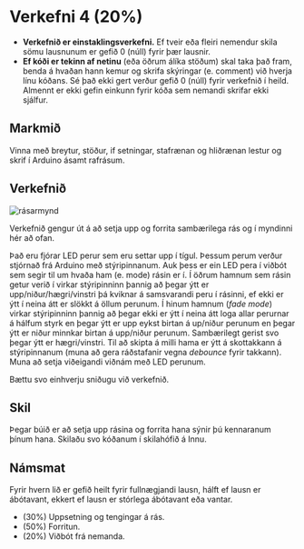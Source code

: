 # Verkefni 4 (20%)

- **Verkefnið er einstaklingsverkefni.** Ef tveir eða fleiri nemendur skila sömu lausnunum er gefið 0 (núll) fyrir þær lausnir.
- **Ef kóði er tekinn af netinu** (eða öðrum álíka stöðum) skal taka það fram, benda á hvaðan hann kemur og skrifa skýringar (e. comment) við hverja línu kóðans. Sé það ekki gert verður gefið 0 (núll) fyrir verkefnið í heild. Almennt er ekki gefin einkunn fyrir kóða sem nemandi skrifar ekki sjálfur.

## Markmið

Vinna með breytur, stöður, if setningar, stafrænan og hliðrænan lestur og skrif í Arduino ásamt rafrásum.

## Verkefnið

![rásarmynd](./ezgif.com-gif-maker-2.gif)

Verkefnið gengur út á að setja upp og forrita sambærilega rás og í myndinni hér að ofan.

Það eru fjórar LED perur sem eru settar upp í tígul. Þessum perum verður stjórnað frá Arduino með stýripinnanum. Auk þess er ein LED pera í viðbót sem segir til um hvaða ham (e. mode) rásin er í. Í öðrum hamnum sem rásin getur verið í virkar stýripinninn þannig að þegar ýtt er upp/niður/hægri/vinstri þá kviknar á samsvarandi peru í rásinni, ef ekki er ýtt í neina átt er slökkt á öllum perunum. Í hinum hamnum (_fade mode_) virkar stýripinninn þannig að þegar ekki er ýtt í neina átt loga allar perurnar á hálfum styrk en þegar ýtt er upp eykst birtan á up/niður perunum en þegar ýtt er niður minnkar birtan á upp/niður perunum. Sambærilegt gerist svo þegar ýtt er hægri/vinstri. Til að skipta á milli hama er ýtt á skottakkann á stýripinnanum (muna að gera ráðstafanir vegna _debounce_ fyrir takkann). Muna að setja viðeigandi viðnám með LED perunum.

Bættu svo einhverju sniðugu við verkefnið.

## Skil

Þegar búið er að setja upp rásina og forrita hana sýnir þú kennaranum þínum hana. Skilaðu svo kóðanum í skilahófið á Innu.

## Námsmat

Fyrir hvern lið er gefið heilt fyrir fullnægjandi lausn, hálft ef lausn er ábótavant, ekkert ef lausn er stórlega ábótavant eða vantar.
- (30%) Uppsetning og tengingar á rás.
- (50%) Forritun.
- (20%) Viðbót frá nemanda.